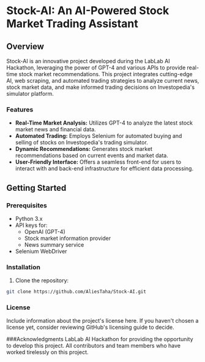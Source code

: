 # Stock-AI: An AI-Powered Stock Market Trading Assistant

## Overview

Stock-AI is an innovative project developed during the LabLab AI Hackathon, leveraging the power of GPT-4 and various APIs to provide real-time stock market recommendations. This project integrates cutting-edge AI, web scraping, and automated trading strategies to analyze current news, stock market data, and make informed trading decisions on Investopedia's simulator platform.

### Features

- **Real-Time Market Analysis:** Utilizes GPT-4 to analyze the latest stock market news and financial data.
- **Automated Trading:** Employs Selenium for automated buying and selling of stocks on Investopedia's trading simulator.
- **Dynamic Recommendations:** Generates stock market recommendations based on current events and market data.
- **User-Friendly Interface:** Offers a seamless front-end for users to interact with and back-end infrastructure for efficient data processing.

## Getting Started

### Prerequisites

- Python 3.x
- API keys for:
  - OpenAI (GPT-4)
  - Stock market information provider
  - News summary service
- Selenium WebDriver

### Installation

1. Clone the repository:
```bash
git clone https://github.com/AliesTaha/Stock-AI.git
```

### License
Include information about the project's license here. If you haven't chosen a license yet, consider reviewing GitHub's licensing guide to decide.

###Acknowledgments
LabLab AI Hackathon for providing the opportunity to develop this project.
All contributors and team members who have worked tirelessly on this project.
